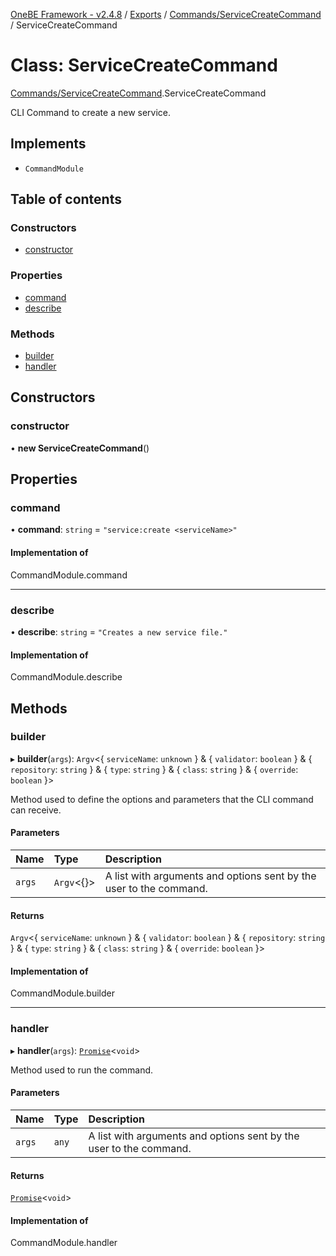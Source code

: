 [OneBE Framework - v2.4.8](../README.md) / [Exports](../modules.md) / [Commands/ServiceCreateCommand](../modules/Commands_ServiceCreateCommand.md) / ServiceCreateCommand

# Class: ServiceCreateCommand

[Commands/ServiceCreateCommand](../modules/Commands_ServiceCreateCommand.md).ServiceCreateCommand

CLI Command to create a new service.

## Implements

- `CommandModule`

## Table of contents

### Constructors

- [constructor](Commands_ServiceCreateCommand.ServiceCreateCommand.md#constructor)

### Properties

- [command](Commands_ServiceCreateCommand.ServiceCreateCommand.md#command)
- [describe](Commands_ServiceCreateCommand.ServiceCreateCommand.md#describe)

### Methods

- [builder](Commands_ServiceCreateCommand.ServiceCreateCommand.md#builder)
- [handler](Commands_ServiceCreateCommand.ServiceCreateCommand.md#handler)

## Constructors

### constructor

• **new ServiceCreateCommand**()

## Properties

### command

• **command**: `string` = `"service:create <serviceName>"`

#### Implementation of

CommandModule.command

___

### describe

• **describe**: `string` = `"Creates a new service file."`

#### Implementation of

CommandModule.describe

## Methods

### builder

▸ **builder**(`args`): `Argv`<{ `serviceName`: `unknown`  } & { `validator`: `boolean`  } & { `repository`: `string`  } & { `type`: `string`  } & { `class`: `string`  } & { `override`: `boolean`  }\>

Method used to define the options and parameters that the CLI command
can receive.

#### Parameters

| Name | Type | Description |
| :------ | :------ | :------ |
| `args` | `Argv`<{}\> | A list with arguments and options sent by the user to the command. |

#### Returns

`Argv`<{ `serviceName`: `unknown`  } & { `validator`: `boolean`  } & { `repository`: `string`  } & { `type`: `string`  } & { `class`: `string`  } & { `override`: `boolean`  }\>

#### Implementation of

CommandModule.builder

___

### handler

▸ **handler**(`args`): [`Promise`]( https://developer.mozilla.org/en-US/docs/Web/JavaScript/Reference/Global_Objects/Promise )<`void`\>

Method used to run the command.

#### Parameters

| Name | Type | Description |
| :------ | :------ | :------ |
| `args` | `any` | A list with arguments and options sent by the user to the command. |

#### Returns

[`Promise`]( https://developer.mozilla.org/en-US/docs/Web/JavaScript/Reference/Global_Objects/Promise )<`void`\>

#### Implementation of

CommandModule.handler
